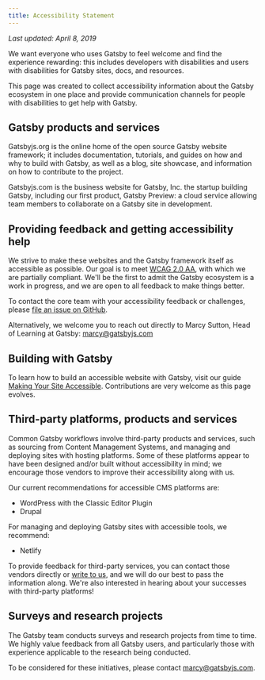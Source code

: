 ```yaml
---
title: Accessibility Statement
---
```


_Last updated: April 8, 2019_

We want everyone who uses Gatsby to feel welcome and find the experience rewarding: this includes developers with disabilities and users with disabilities for Gatsby sites, docs, and resources.

This page was created to collect accessibility information about the Gatsby ecosystem in one place and provide communication channels for people with disabilities to get help with Gatsby.

## Gatsby products and services

Gatsbyjs.org is the online home of the open source Gatsby website framework; it includes documentation, tutorials, and guides on how and why to build with Gatsby, as well as a blog, site showcase, and information on how to contribute to the project.

Gatsbyjs.com is the business website for Gatsby, Inc. the startup building Gatsby, including our first product, Gatsby Preview: a cloud service allowing team members to collaborate on a Gatsby site in development.

## Providing feedback and getting accessibility help

We strive to make these websites and the Gatsby framework itself as accessible as possible. Our goal is to meet [WCAG 2.0 AA](https://www.w3.org/TR/WCAG20/), with which we are partially compliant. We'll be the first to admit the Gatsby ecosystem is a work in progress, and we are open to all feedback to make things better.

To contact the core team with your accessibility feedback or challenges, please [file an issue on GitHub](https://github.com/gatsbyjs/gatsby/issues/new/choose).

Alternatively, we welcome you to reach out directly to Marcy Sutton, Head of Learning at Gatsby: [marcy@gatsbyjs.com](mailto:marcy@gatsbyjs.com)

## Building with Gatsby

To learn how to build an accessible website with Gatsby, visit our guide [Making Your Site Accessible](/docs/making-your-site-accessible/). Contributions are very welcome as this page evolves.

## Third-party platforms, products and services

Common Gatsby workflows involve third-party products and services, such as sourcing from Content Management Systems, and managing and deploying sites with hosting platforms. Some of these platforms appear to have been designed and/or built without accessibility in mind; we encourage those vendors to improve their accessibility along with us.

Our current recommendations for accessible CMS platforms are:

- WordPress with the Classic Editor Plugin
- Drupal

For managing and deploying Gatsby sites with accessible tools, we recommend:

- Netlify

To provide feedback for third-party services, you can contact those vendors directly or [write to us](mailto:marcy@gatsbyjs.com), and we will do our best to pass the information along. We're also interested in hearing about your successes with third-party platforms!

## Surveys and research projects

The Gatsby team conducts surveys and research projects from time to time. We highly value feedback from all Gatsby users, and particularly those with experience applicable to the research being conducted.

To be considered for these initiatives, please contact [marcy@gatsbyjs.com](mailto:marcy@gatsbyjs.com).
